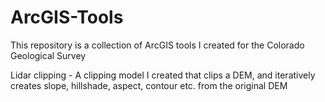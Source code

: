# ArcGIS-Tools
This repository is a collection of ArcGIS tools I created for the Colorado Geological Survey

Lidar clipping - A clipping model I created that clips a DEM, and iteratively creates slope, hillshade, aspect, contour etc. from the original DEM

